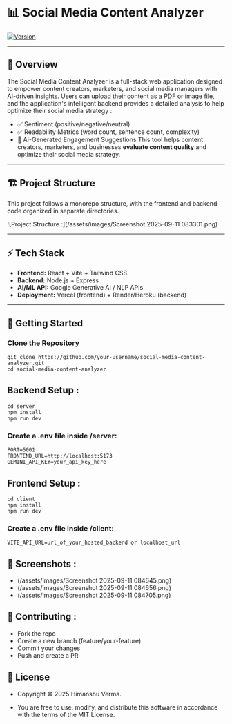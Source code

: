 # 📊 Social Media Content Analyzer

 [![Version](https://img.shields.io/badge/version-1.0.0-yellow)](package.json)  

---

## 📌 Overview

The Social Media Content Analyzer is a full-stack web application designed to empower content creators, marketers, and social media managers with AI-driven insights. Users can upload their content as a PDF or image file, and the application's intelligent backend provides a detailed analysis to help optimize their social media strategy :

- ✅ Sentiment (positive/negative/neutral)
- ✅ Readability Metrics (word count, sentence count, complexity)
- 🚀 AI-Generated Engagement Suggestions
This tool helps content creators, marketers, and businesses **evaluate content quality** and optimize their social media strategy.

---

## 🏗️ Project Structure

This project follows a monorepo structure, with the frontend and backend code organized in separate directories.

![Project Structure :](/assets/images/Screenshot 2025-09-11 083301.png)

---

## ⚡ Tech Stack

- **Frontend:** React + Vite + Tailwind CSS
- **Backend:** Node.js + Express
- **AI/ML API:** Google Generative AI / NLP APIs
- **Deployment:** Vercel (frontend) + Render/Heroku (backend)

---

## 🚀 Getting Started

### Clone the Repository

```
git clone https://github.com/your-username/social-media-content-analyzer.git
cd social-media-content-analyzer

```

## Backend Setup :

```
cd server
npm install
npm run dev

```

### Create a .env file inside /server:

```
PORT=5001
FRONTEND_URL=http://localhost:5173
GEMINI_API_KEY=your_api_key_here

```

## Frontend Setup :

```
cd client
npm install
npm run dev

```
### Create a .env file inside /client:

```
VITE_API_URL=url_of_your_hosted_backend or localhost_url

```

## 📸 Screenshots :

- (/assets/images/Screenshot 2025-09-11 084645.png)
- (/assets/images/Screenshot 2025-09-11 084656.png)
- (/assets/images/Screenshot 2025-09-11 084705.png)

## 🤝 Contributing :

- Fork the repo
- Create a new branch (feature/your-feature)
- Commit your changes
- Push and create a PR

## 📜 License

- Copyright © 2025 Himanshu Verma. 


- You are free to use, modify, and distribute this software in accordance with the terms of the MIT License.
